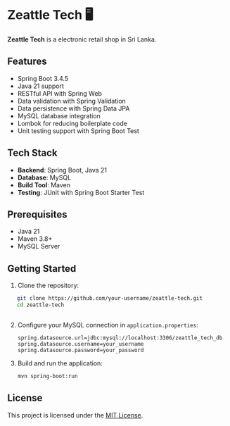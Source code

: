 # Zeattle Tech 🖥️

**Zeattle Tech** is a electronic retail shop in Sri Lanka.

## Features

- Spring Boot 3.4.5
- Java 21 support
- RESTful API with Spring Web
- Data validation with Spring Validation
- Data persistence with Spring Data JPA
- MySQL database integration
- Lombok for reducing boilerplate code
- Unit testing support with Spring Boot Test

## Tech Stack

- **Backend**: Spring Boot, Java 21
- **Database**: MySQL
- **Build Tool**: Maven
- **Testing**: JUnit with Spring Boot Starter Test

## Prerequisites

- Java 21
- Maven 3.8+
- MySQL Server

## Getting Started

1. Clone the repository:
``` bash
   git clone https://github.com/your-username/zeattle-tech.git
   cd zeattle-tech
   
````

2. Configure your MySQL connection in `application.properties`:

   ```properties
   spring.datasource.url=jdbc:mysql://localhost:3306/zeattle_tech_db
   spring.datasource.username=your_username
   spring.datasource.password=your_password
   ```

3. Build and run the application:

   ```bash
   mvn spring-boot:run
   ```

## License

This project is licensed under the [MIT License](license.txt).